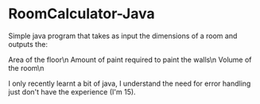 # RoomCalculator-Java
Simple java program that takes as input the dimensions of a room and outputs the:

Area of the floor\n
Amount of paint required to paint the walls\n
Volume of the room\n

I only recently learnt a bit of java, I understand the need for error handling just don't have the experience (I'm 15).
